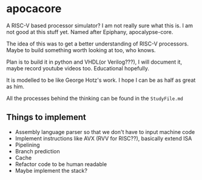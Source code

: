 # apocacore
A RISC-V based processor simulator? I am not really sure what this is. I am not good at this stuff yet. Named after Epiphany, apocalypse-core. 

The idea of this was to get a better understanding of RISC-V processors. Maybe to build something worth looking at too, who knows.

Plan is to build it in python and VHDL(or Verilog???), I will document it, maybe record youtube videos too. Educational hopefully.

It is modelled to be like George Hotz's work. I hope I can be as half as great as him.

All the processes behind the thinking can be found in the `StudyFile.md`
## Things to implement

- Assembly language parser so that we don't have to input machine code
- Implement instructions like AVX (RVV for RISC??), basically extend ISA
- Pipelining
- Branch prediction
- Cache
- Refactor code to be human readable
- Maybe implement the stack?